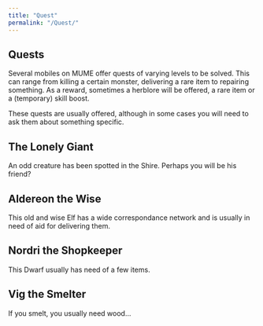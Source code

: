 ```yaml
---
title: "Quest"
permalink: "/Quest/"
---
```


## Quests

Several mobiles on MUME offer quests of varying levels to be solved.
This can range from killing a certain monster, delivering a rare item to
repairing something. As a reward, sometimes a herblore will be offered,
a rare item or a (temporary) skill boost.

These quests are usually offered, although in some cases you will need
to ask them about something specific.

## The Lonely Giant

An odd creature has been spotted in the Shire. Perhaps you will be his
friend?

## Aldereon the Wise

This old and wise Elf has a wide correspondance network and is usually
in need of aid for delivering them.

## Nordri the Shopkeeper

This Dwarf usually has need of a few items.

## Vig the Smelter

If you smelt, you usually need wood...